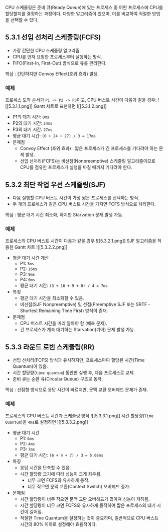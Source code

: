 CPU 스케줄링은 준비 큐(Ready Queue)에 있는 프로세스 중 어떤 프로세스에 CPU를 할당할지를 결정하는 과정이다. 다양한 알고리즘이 있으며, 이를 비교하여 적절한 방법을 선택할 수 있다.

## 5.3.1 선입 선처리 스케줄링(FCFS)
- 가장 간단한 CPU 스케줄링 알고리즘.
- CPU를 먼저 요청한 프로세스부터 실행하는 방식.
- FIFO(First-In, First-Out) 방식으로 큐를 관리한다.

핵심 : 간단하지만 Convoy Effect(호위 효과) 발생.
### 예제 
프로세스 도착 순서가 `P1 -> P2 -> P3`이고, CPU 버스트 시간이 다음과 같을 경우:
![[5.3.1.1.png]]
Gantt 차트로 표현하면
![[5.3.1.2.png]]
- P1의 대기 시간: `0ms`
- P2의 대기 시간: `24ms`
- P3의 대기 시간: `27ms`
- 평균 대기 시간: `(0 + 24 + 27) / 3 = 17ms`
- 문제점
	- Convoy Effect (호위 효과) : 짧은 프로세스가 긴 프로세스를 기다려야 하는 문제 발생.
	- 선입 선처리(FCFS)는 비선점(Nonpreemptive) 스케줄링 알고리즘이므로 CPU를 점유한 프로세스가 실행을 마칠 때까지 기다려야 한다.

## 5.3.2 최단 작업 우선 스케줄링(SJF)
- 다음 실행할 CPU 버스트 시간이 가장 짧은 프로세스를 선택하는 방식.
- 두 개의 프로세스가 같은 CPU 버스트 시간을 가지면 FCFS 방식으로 처리한다.

핵심 : 평균 대기 시간 최소화, 하지만 Starvation 문제 발생 가능.
### 예제 
프로세스의 CPU 버스트 시간이 다음과 같을 경우
![[5.3.2.1.png]]
SJF 알고리즘을 적용한 Gantt 차트
![[5.3.2.2.png]]
- 평균 대기 시간 계산
	- P1: `3ms`
	- P2: `16ms`
	- P3: `9ms`
	- P4: `0ms`
	- 평균 대기 시간: `(3 + 16 + 9 + 0) / 4 = 7ms`
- 특징
	- 평균 대기 시간을 최소화할 수 있음.
	- 비선점(SJF Nonpreemptive) 및 선점(Preemptive SJF 또는 SRTF - Shortest Remaining Time First) 방식이 존재.
- 문제점
	- CPU 버스트 시간을 미리 알아야 함 (예측 문제).
	- 긴 프로세스가 계속 대기하는 Starvation(기아) 문제 발생 가능.

## 5.3.3 라운드 로빈 스케줄링(RR)
- 선입 선처리(FCFS) 방식과 유사하지만, 프로세스마다 할당된 시간(Time Quantum)이 있음.
- 시간 할당량(`time quantum`) 동안만 실행 후, 다음 프로세스로 교체.
- 준비 큐는 순환 큐(Circular Queue) 구조로 동작.

핵심 : 선점형 방식으로 응답 시간이 빠르지만, 문맥 교환 오버헤드 문제가 존재.
### 예제
프로세스의 CPU 버스트 시간과 스케줄링 방식
![[5.3.3.1.png]]
시간 할당량(`Time Quantum`)을 `4ms`로 설정하면
![[5.3.3.2.png]]

- 평균 대기 시간
	- P1: `6ms`
	- P2: `4ms`
	- P3: `7ms`
	- 평균 대기 시간: `(6 + 4 + 7) / 3 = 5.66ms`
- 특징
	- 응답 시간을 단축할 수 있음.
	- 시간 할당량 크기에 따라 성능이 크게 좌우됨.
	    - 너무 크면 FCFS와 유사하게 동작.
	    - 너무 작으면 문맥 교환(Context Switch) 오버헤드 증가.
- 문제점
	- 시간 할당량이 너무 작으면 문맥 교환 오버헤드가 많아져 성능이 저하됨.
	- 시간 할당량이 너무 크면 FCFS와 유사하게 동작하여 짧은 프로세스의 대기 시간이 길어짐.
	- 적절한 Time Quantum을 설정하는 것이 중요하며, 일반적으로 CPU 버스트 시간의 80% 이하로 설정해야 효율적이다.



